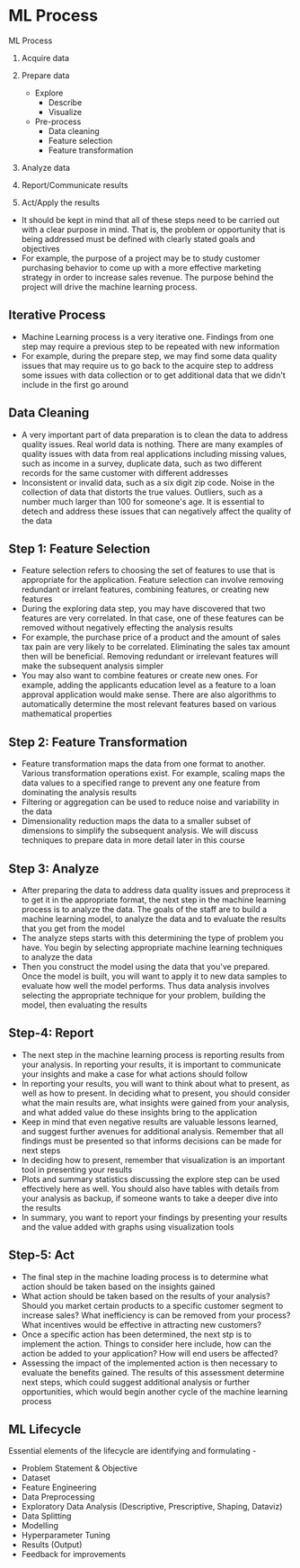 # ML Process

ML Process

1. Acquire data
2. Prepare data
    - Explore
        - Describe
        - Visualize
    - Pre-process
        - Data cleaning
        - Feature selection
        - Feature transformation

3. Analyze data
4. Report/Communicate results
5. Act/Apply the results

- It should be kept in mind that all of these steps need to be carried out with a clear purpose in mind. That is, the problem or opportunity that is being addressed must be defined with clearly stated goals and objectives
- For example, the purpose of a project may be to study customer purchasing behavior to come up with a more effective marketing strategy in order to increase sales revenue. The purpose behind the project will drive the machine learning process.

## Iterative Process

- Machine Learning process is a very iterative one. Findings from one step may require a previous step to be repeated with new information
- For example, during the prepare step, we may find some data quality issues that may require us to go back to the acquire step to address some issues with data collection or to get additional data that we didn't include in the first go around

## Data Cleaning

- A very important part of data preparation is to clean the data to address quality issues. Real world data is nothing. There are many examples of quality issues with data from real applications including missing values, such as income in a survey, duplicate data, such as two different records for the same customer with different addresses
- Inconsistent or invalid data, such as a six digit zip code. Noise in the collection of data that distorts the true values. Outliers, such as a number much larger than 100 for someone's age. It is essential to detech and address these issues that can negatively affect the quality of the data

## Step 1: Feature Selection

- Feature selection refers to choosing the set of features to use that is appropriate for the application. Feature selection can involve removing redundant or irrelant features, combining features, or creating new features
- During the exploring data step, you may have discovered that two features are very correlated. In that case, one of these features can be removed without negatively effecting the analysis results
- For example, the purchase price of a product and the amount of sales tax pain are very likely to be correlated. Eliminating the sales tax amount then will be beneficial. Removing redundant or irrelevant features will make the subsequent analysis simpler
- You may also want to combine features or create new ones. For example, adding the applicants education level as a feature to a loan approval application would make sense. There are also algorithms to automatically determine the most relevant features based on various mathematical properties

## Step 2: Feature Transformation

- Feature transformation maps the data from one format to another. Various transformation operations exist. For example, scaling maps the data values to a specified range to prevent any one feature from dominating the analysis results
- Filtering or aggregation can be used to reduce noise and variability in the data
- Dimensionality reduction maps the data to a smaller subset of dimensions to simplify the subsequent analysis. We will discuss techniques to prepare data in more detail later in this course

## Step 3: Analyze

- After preparing the data to address data quality issues and preprocess it to get it in the appropriate format, the next step in the machine learning process is to analyze the data. The goals of the staff are to build a machine learning model, to analyze the data and to evaluate the results that you get from the model
- The analyze steps starts with this determining the type of problem you have. You begin by selecting appropriate machine learning techniques to analyze the data
- Then you construct the model using the data that you've prepared. Once the model is built, you will want to apply it to new data samples to evaluate how well the model performs. Thus data analysis involves selecting the appropriate technique for your problem, building the model, then evaluating the results

## Step-4: Report

- The next step in the machine learning process is reporting results from your analysis. In reporting your results, it is important to communicate your insights and make a case for what actions should follow
- In reporting your results, you will want to think about what to present, as well as how to present. In deciding what to present, you should consider what the main results are, what insights were gained from your analysis, and what added value do these insights bring to the application
- Keep in mind that even negative results are valuable lessons learned, and suggest further avenues for additional analysis. Remember that all findings must be presented so that informs decisions can be made for next steps
- In deciding how to present, remember that visualization is an important tool in presenting your results
- Plots and summary statistics discussing the explore step can be used effectively here as well. You should also have tables with details from your analysis as backup, if someone wants to take a deeper dive into the results
- In summary, you want to report your findings by presenting your results and the value added with graphs using visualization tools

## Step-5: Act

- The final step in the machine loading process is to determine what action should be taken based on the insights gained
- What action should be taken based on the results of your analysis? Should you market certain products to a specific customer segment to increase sales? What inefficiency is can be removed from your process? What incentives would be effective in attracting new customers?
- Once a specific action has been determined, the next stp is to implement the action. Things to consider here include, how can the action be added to your application? How will end users be affected?
- Assessing the impact of the implemented action is then necessary to evaluate the benefits gained. The results of this assessment determine next steps, which could suggest additional analysis or further opportunities, which would begin another cycle of the machine learning process

## ML Lifecycle

Essential elements of the lifecycle are identifying and formulating -

- Problem Statement & Objective
- Dataset
- Feature Engineering
- Data Preprocessing
- Exploratory Data Analysis (Descriptive, Prescriptive, Shaping, Dataviz)
- Data Splitting
- Modelling
- Hyperparameter Tuning
- Results (Output)
- Feedback for improvements
